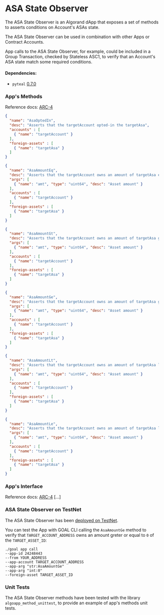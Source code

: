# ASA State Observer
The ASA State Observer is an Algorand dApp that exposes a set of methods to
asserts conditions on Account's ASAs state.

The ASA State Observer can be used in combination with other Apps or Contract
Accounts.

App calls to the ASA State Observer, for example, could be included in a 
Group Transaction, checked by Stateless ASC1, to verify that an Account's 
ASA state match some required conditions.

#### Dependencies:
- `pyteal` [0.7.0](https://github.com/algorand/pyteal/releases/tag/v0.7.0)


### App's Methods
Reference docs: [ARC-4](https://github.com/jannotti/ARCs/blob/abi/ARCs/arc-0004.md)

```json
{
  "name": "AsaOptedIn",
  "desc": "Asserts that the targetAccount opted-in the targetAsa",
  "accounts" : [
    { "name": "targetAccount" }
  ],
  "foreign-assets" : [
    { "name": "targetAsa" }
  ]
}
```
```json
{
  "name": "AsaAmountEq",
  "desc": "Asserts that the targetAccount owns an amount of targetAsa equal to amt",
  "args": [
    { "name": "amt", "type": "uint64", "desc": "Asset amount" }
  ],
  "accounts" : [
    { "name": "targetAccount" }
  ],
  "foreign-assets" : [
    { "name": "targetAsa" }
  ]
}
```
```json
{
  "name": "AsaAmountGt",
  "desc": "Asserts that the targetAccount owns an amount of targetAsa greter then amt",
  "args": [
    { "name": "amt", "type": "uint64", "desc": "Asset amount" }
  ],
  "accounts" : [
    { "name": "targetAccount" }
  ],
  "foreign-assets" : [
    { "name": "targetAsa" }
  ]
}
```
```json
{
  "name": "AsaAmountGe",
  "desc": "Asserts that the targetAccount owns an amount of targetAsa greter or equal to amt",
  "args": [
    { "name": "amt", "type": "uint64", "desc": "Asset amount" }
  ],
  "accounts" : [
    { "name": "targetAccount" }
  ],
  "foreign-assets" : [
    { "name": "targetAsa" }
  ]
}
```
```json
{
  "name": "AsaAmountLt",
  "desc": "Asserts that the targetAccount owns an amount of targetAsa less then amt",
  "args": [
    { "name": "amt", "type": "uint64", "desc": "Asset amount" }
  ],
  "accounts" : [
    { "name": "targetAccount" }
  ],
  "foreign-assets" : [
    { "name": "targetAsa" }
  ]
}
```
```json
{
  "name": "AsaAmountLe",
  "desc": "Asserts that the targetAccount owns an amount of targetAsa less or equal to amt",
  "args": [
    { "name": "amt", "type": "uint64", "desc": "Asset amount" }
  ],
  "accounts" : [
    { "name": "targetAccount" }
  ],
  "foreign-assets" : [
    { "name": "targetAsa" }
  ]
}
```

### App's Interface
Reference docs: [ARC-4](https://github.com/jannotti/ARCs/blob/abi/ARCs/arc-0004.md)
[...]


### ASA State Observer on TestNet
The ASA State Observer has been [deployed on TestNet](https://testnet.algoexplorer.io/application/24248443).

You can test the App with GOAL CLI calling the `AsaAmountGe` method 
to verify that `TARGET_ACCOUNT_ADDRESS` owns an amount greter or equal to `0` 
of the `TARGET_ASSET_ID`:
```shell
./goal app call
--app-id 24248443
--from YOUR_ADDRESS
--app-account TARGET_ACCOUNT_ADDRESS
--app-arg "str:AsaAmountGe"
--app-arg "int:0"
--foreign-asset TARGET_ASSET_ID
```

### Unit Tests
The ASA State Observer methods have been tested with the library 
`algoapp_method_unittest`, to provide an example of app's methods unit tests.
